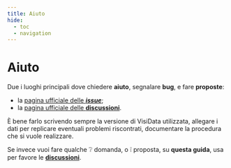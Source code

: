 ```yaml
---
title: Aiuto
hide:
  - toc
  - navigation
---
```


# Aiuto

Due i luoghi principali dove chiedere **aiuto**, segnalare **bug**, e fare **proposte**:

- la [pagina ufficiale delle ***issue***](https://github.com/saulpw/visidata/issues);
- la [pagina ufficiale delle **discussioni**](https://github.com/saulpw/visidata/discussions).

È bene farlo scrivendo sempre la versione di VisiData utilizzata, allegare i dati per replicare eventuali problemi riscontrati, documentare la procedura che si vuole realizzare.

Se invece vuoi fare qualche ❔ domanda, o ❕ proposta, su **questa guida**, usa per favore le [**discussioni**](https://github.com/ondata/guidaVisiData/discussions).
